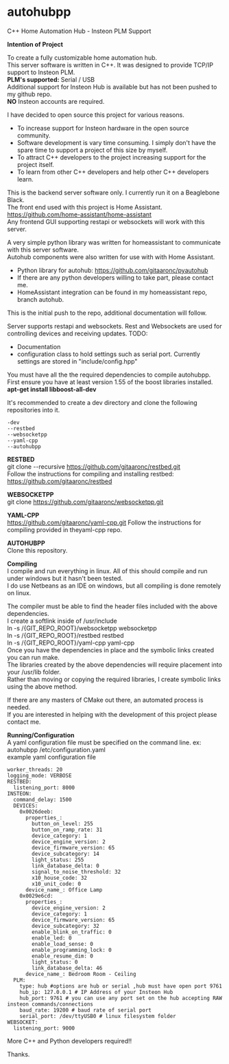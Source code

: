 # autohubpp
C++ Home Automation Hub - Insteon PLM Support

<b>Intention of Project</b><br/>

 To create a fully customizable home automation hub.<br/>
 This server software is written in C++. It was designed to provide TCP/IP support to Insteon PLM.<br/>
 <b>PLM's supported:</b> Serial / USB<br/>
 Additional support for Insteon Hub is available but has not been pushed to my github repo. <br/>
 <b>NO</b> Insteon accounts are required.<br/>
 
 I have decided to open source this project for various reasons. <br/>
  - To increase support for Insteon hardware in the open source community.
  - Software development is vary time consuming. I simply don't have the spare time to support a project of this size by myself.
  - To attract C++ developers to the project increasing support for the project itself.
  - To learn from other C++ developers and help other C++ developers learn.

This is the backend server software only. I currently run it on a Beaglebone Black. <br/>
The front end used with this project is Home Assistant. https://github.com/home-assistant/home-assistant <br/>
Any frontend GUI supporting restapi or websockets will work with this server.<br/>

A very simple python library was written for homeassistant to communicate with this server software. <br/>
Autohub components were also written for use with with Home Assistant.
 - Python library for autohub: https://github.com/gitaaronc/pyautohub
 - If there are any python developers willing to take part, please contact me.
 - HomeAssistant integration can be found in my homeassistant repo, branch autohub.

This is the initial push to the repo, additional documentation will follow.

Server supports restapi and websockets. Rest and Websockets are used for controlling devices and receiving updates.
TODO: 
 - Documentation
 - configuration class to hold settings such as serial port. Currently settings are stored in "include/config.hpp"

You must have all the the required dependencies to compile autohubpp.<br/>
First ensure you have at least version 1.55 of the boost libraries installed.<br/>
<b>apt-get install libboost-all-dev</b><br/>

It's recommended to create a dev directory and clone the following repositories into it.
```
-dev
--restbed
--websocketpp
--yaml-cpp
--autohubpp
```
<b>RESTBED</b><br/>
git clone --recursive https://github.com/gitaaronc/restbed.git<br/>
Follow the instructions for compiling and installing restbed: https://github.com/gitaaronc/restbed<br/>

<b>WEBSOCKETPP</b><br/>
git clone https://github.com/gitaaronc/websocketpp.git<br/>

<b>YAML-CPP</b><br/>
https://github.com/gitaaronc/yaml-cpp.git
Follow the instructions for compiling provided in theyaml-cpp repo.<br/>

<b>AUTOHUBPP</b><br/>
Clone this repository.

<b>Compiling</b><br/>
 I compile and run everything in linux. All of this should compile and run under windows but it hasn't been tested.<br />
 I do use Netbeans as an IDE on windows, but all compiling is done remotely on linux.<br />

 The compiler must be able to find the header files included with the above dependencies.<br />
 I create a softlink inside of /usr/include<br />
 ln -s /{GIT_REPO_ROOT}/websocketpp websocketpp<br />
 ln -s /{GIT_REPO_ROOT}/restbed restbed<br />
 ln -s /{GIT_REPO_ROOT}/yaml-cpp yaml-cpp<br />
 Once you have the dependencies in place and the symbolic links created you can run make.<br />
 The libraries created by the above dependencies will require placement into your /usr/lib folder.</br>
 Rather than moving or copying the required libraries, I create symbolic links using the above method.<br/>
 
 If there are any masters of CMake out there, an automated process is needed.<br />
 If you are interested in helping with the development of this project please contact me.<br />

<b>Running/Configuration</b><br/>
A yaml configuration file must be specified on the command line.
ex: autohubpp /etc/configuration.yaml</br>
example yaml configuration file<br/>
```
worker_threads: 20
logging_mode: VERBOSE
RESTBED:
  listening_port: 8000
INSTEON:
  command_delay: 1500
  DEVICES:
    0x0026deeb:
      properties_:
        button_on_level: 255
        button_on_ramp_rate: 31
        device_category: 1
        device_engine_version: 2
        device_firmware_version: 65
        device_subcategory: 14
        light_status: 255
        link_database_delta: 0
        signal_to_noise_threshold: 32
        x10_house_code: 32
        x10_unit_code: 0
      device_name_: Office Lamp
    0x0029e6cd:
      properties_:
        device_engine_version: 2
        device_category: 1
        device_firmware_version: 65
        device_subcategory: 32
        enable_blink_on_traffic: 0
        enable_led: 0
        enable_load_sense: 0
        enable_programming_lock: 0
        enable_resume_dim: 0
        light_status: 0
        link_database_delta: 46
      device_name_: Bedroom Room - Ceiling
  PLM:
    type: hub #options are hub or serial ,hub must have open port 9761
    hub_ip: 127.0.0.1 # IP Address of your Insteon Hub
    hub_port: 9761 # you can use any port set on the hub accepting RAW insteon commands/connections
    baud_rate: 19200 # baud rate of serial port
    serial_port: /dev/ttyUSB0 # linux filesystem folder
WEBSOCKET:
  listening_port: 9000
```
More C++ and Python developers required!!

Thanks.
